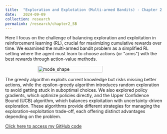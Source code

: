 ```yaml
---
title:  "Exploration and Explotation (Multi-armed Bandits) - Chapter 2 - Sutton and Barto"
date:   2024-09-09
collection: research
permalink: /research/chapter2_SB
---
```

Here I focus on the challenge of balancing exploration and exploitation in reinforcement learning (RL), crucial for maximizing cumulative rewards over time. We examined the multi-armed bandit problem as a simplified RL setting where the agent must learn to choose actions (or "arms") with the best rewards through action-value methods.
<figure style="display: flex; flex-direction: column; align-items: center;">
  <img src="{{ "/assets/img/learning/optimal_actions.png"  | absolute_url }}" alt="mode_shape" class="post-pic" style="width: 70%;"/>
</figure>

The greedy algorithm exploits current knowledge but risks missing better actions, while the epsilon-greedy algorithm introduces random exploration to avoid getting stuck in suboptimal choices. We also explored policy gradients, which optimize policies directly, and the Upper Confidence Bound (UCB) algorithm, which balances exploitation with uncertainty-driven exploration. These algorithms provide different strategies for managing the exploration-exploitation trade-off, each offering distinct advantages depending on the problem.

[Click here to access my GitHub code](https://github.com/YaroKazakov/RL-phd/blob/main/rl_book/code/Chapter2-Multi-armed-Bandits-problems.ipynb)